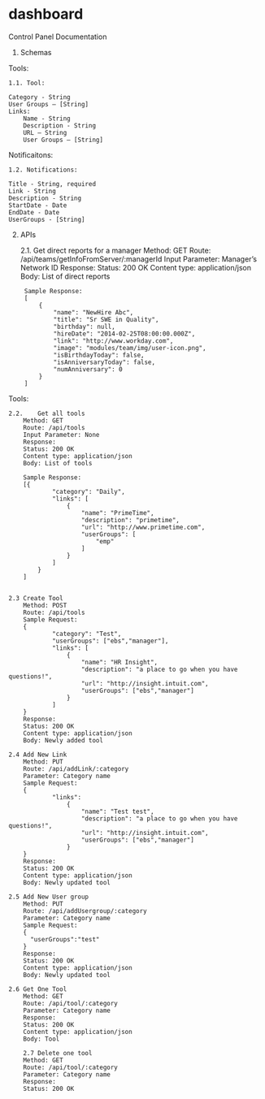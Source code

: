 dashboard
=========
Control Panel Documentation

1. Schemas

Tools:

    1.1. Tool:

    Category - String
    User Groups – [String]
    Links: 
        Name - String
    	Description - String
    	URL – String 
    	User Groups – [String]

Notificaitons:

    1.2. Notifications:

    Title - String, required
    Link - String
    Description - String
    StartDate - Date
    EndDate - Date
    UserGroups - [String]

2. APIs

    2.1.	Get direct reports for a manager
        Method: GET
        Route: /api/teams/getInfoFromServer/:managerId
        Input Parameter: Manager’s Network ID 
        Response:
        Status: 200 OK
        Content type: application/json
        Body: List of direct reports 

        Sample Response:
        [
            {
                "name": "NewHire Abc",
                "title": "Sr SWE in Quality",
                "birthday": null,
                "hireDate": "2014-02-25T08:00:00.000Z",
                "link": "http://www.workday.com",
                "image": "modules/team/img/user-icon.png",
                "isBirthdayToday": false,
                "isAnniversaryToday": false,
                "numAnniversary": 0
            }
        ]

Tools: 

    2.2.	Get all tools
        Method: GET
        Route: /api/tools
        Input Parameter: None
        Response:
        Status: 200 OK
        Content type: application/json
        Body: List of tools 

        Sample Response:
        [{
                "category": "Daily",
                "links": [
                    {
                        "name": "PrimeTime",
                        "description": "primetime",
                        "url": "http://www.primetime.com",
                        "userGroups": [
                            "emp"
                        ]
                    }
                ]
            }
        ]


    2.3 Create Tool
        Method: POST
        Route: /api/tools
        Sample Request:
        {
                "category": "Test",
                "userGroups": ["ebs","manager"],
                "links": [
                    {
                        "name": "HR Insight",
                        "description": "a place to go when you have questions!",
                        "url": "http://insight.intuit.com",
                        "userGroups": ["ebs","manager"]
                    }
                ]   
        }
        Response:
        Status: 200 OK
        Content type: application/json
        Body: Newly added tool

    2.4 Add New Link
        Method: PUT
        Route: /api/addLink/:category
        Parameter: Category name
        Sample Request:
        {
                "links": 
                    {
                        "name": "Test test",
                        "description": "a place to go when you have questions!",
                        "url": "http://insight.intuit.com",
                        "userGroups": ["ebs","manager"]
                    }
        }
        Response:
        Status: 200 OK
        Content type: application/json
        Body: Newly updated tool

    2.5 Add New User group
        Method: PUT
        Route: /api/addUsergroup/:category
        Parameter: Category name
        Sample Request:
        {
          "userGroups":"test"
        }
        Response:
        Status: 200 OK
        Content type: application/json
        Body: Newly updated tool

    2.6 Get One Tool
        Method: GET
        Route: /api/tool/:category
        Parameter: Category name
        Response:
        Status: 200 OK
        Content type: application/json
        Body: Tool

        2.7 Delete one tool
        Method: GET
        Route: /api/tool/:category
        Parameter: Category name
        Response:
        Status: 200 OK





    


